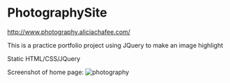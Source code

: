 # PhotographySite
http://www.photography.aliciachafee.com/

This is a practice portfolio project using JQuery to make an image highlight

Static HTML/CSS/JQuery

Screenshot of home page:
![photography](https://cloud.githubusercontent.com/assets/20173602/22444748/47222594-e712-11e6-9ffd-38f8d35b4e06.jpg)


